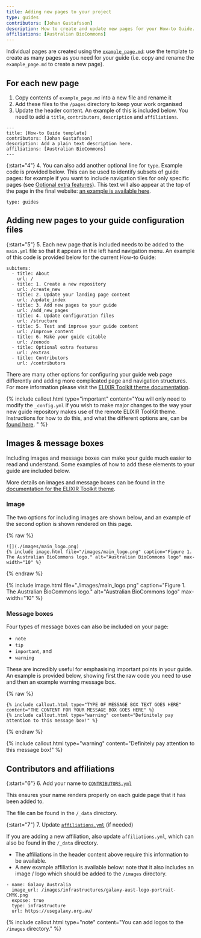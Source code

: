 ```yaml
---
title: Adding new pages to your project
type: guides
contributors: [Johan Gustafsson]
description: How to create and update new pages for your How-to Guide.
affiliations: [Australian BioCommons]
---
```



Individual pages are created using the [`example_page.md`](https://github.com/AustralianBioCommons/guide-template/blob/ef31713ddb011e3fed11ad36aacd993761f9d771/pages/example_page.md): use the template to create as many pages as you need for your guide (i.e. copy and rename the `example_page.md` to create a new page).

## For each new page

1. Copy contents of `example_page.md` into a new file and rename it
2. Add these files to the `/pages` directory to keep your work organised
3. Update the header content. An example of this is included below. You need to add a `title`, `contributors`, `description` and `affiliations`.

```
---
title: [How-to Guide template]
contributors: [Johan Gustafsson]
description: Add a plain text description here.
affiliations: [Australian BioCommons]
---   
```

{:start="4"}
4. You can also add another optional line for `type`. Example code is provided below. This can be used to identify subsets of guide pages: for example if you want to include navigation tiles for only specific pages (see [Optional extra features](extras.md)). This text will also appear at the top of the page in the final website: [an example is available here](https://australianbiocommons.github.io/how-to-guide-template/add_new_pages). 

```
type: guides
```

## Adding new pages to your guide configuration files

{:start="5"}
5. Each new page that is included needs to be added to the `main.yml` file so that it appears in the left hand navigation menu. An example of this code is provided below for the current How-to Guide:

```
subitems:
  - title: About
    url: /
  - title: 1. Create a new repository
    url: /create_new
  - title: 2. Update your landing page content
    url: /update_index
  - title: 3. Add new pages to your guide
    url: /add_new_pages
  - title: 4. Update configuration files
    url: /structure
  - title: 5. Test and improve your guide content
    url: /improve_content
  - title: 6. Make your guide citable
    url: /zenodo
  - title: Optional extra features
    url: /extras
  - title: Contributors
    url: /contributors
```

There are many other options for configuring your guide web page differently and adding more complicated page and navigation structures. For more information please visit the [ELIXIR Toolkit theme documentation](https://elixir-belgium.github.io/elixir-toolkit-theme/).

{% include callout.html type="important" content="You will only need to modify the `_config.yml` if you wish to make major changes to the way your new guide repository makes use of the remote ELIXIR ToolKit theme. Instructions for how to do this, and what the different options are, can be [found here](https://elixir-belgium.github.io/elixir-toolkit-theme/configuring_theme). " %}


## Images & message boxes

Including images and message boxes can make your guide much easier to read and understand. Some examples of how to add these elements to your guide are included below.

More details on images and message boxes can be found in the [documentation for the ELIXIR Toolkit theme](https://elixir-belgium.github.io/elixir-toolkit-theme/markdown_cheat_sheet#message-boxes).


### Image

The two options for including images are shown below, and an example of the second option is shown rendered on this page.

{% raw %}
```
![](./images/main_logo.png)
{% include image.html file="/images/main_logo.png" caption="Figure 1. The Australian BioCommons logo." alt="Australian BioCommons logo" max-width="10" %}
```
{% endraw %}

{% include image.html file="./images/main_logo.png" caption="Figure 1. The Australian BioCommons logo." alt="Australian BioCommons logo" max-width="10" %}


### Message boxes

Four types of message boxes can also be included on your page: 
- `note`
- `tip`
- `important`, and
- `warning`

These are incredibly useful for emphasising important points in your guide.
An example is provided below, showing first the raw code you need to use and then an example warning message box.

{% raw %}
```
{% include callout.html type="TYPE OF MESSAGE BOX TEXT GOES HERE" content="THE CONTENT FOR YOUR MESSAGE BOX GOES HERE" %}
{% include callout.html type="warning" content="Definitely pay attention to this message box!" %}
```
{% endraw %}

{% include callout.html type="warning" content="Definitely pay attention to this message box!" %}


## Contributors and affiliations

{:start="6"}
6. Add your name to [`CONTRIBUTORS.yml`](https://github.com/AustralianBioCommons/guide-template/blob/ef31713ddb011e3fed11ad36aacd993761f9d771/_data/CONTRIBUTORS.yml)

This ensures your name renders properly on each guide page that it has been added to. 

The file can be found in the `/_data` directory.

{:start="7"}
7. Update [`affiliations.yml`](https://github.com/AustralianBioCommons/guide-template/blob/ef31713ddb011e3fed11ad36aacd993761f9d771/_data/affiliations.yml) (if needed)

If you are adding a new affiliation, also update `affiliations.yml`, which can also be found in the `/_data` directory. 
   - The affiliations in the header content above require this information to be available. 
   - A new example affiliation is available below: note that it also includes an image / logo which should be added to the `/images` directory.

```
- name: Galaxy Australia
  image_url: /images/infrastructures/galaxy-aust-logo-portrait-CMYK.png
  expose: true
  type: infrastructure
  url: https://usegalaxy.org.au/
```

{% include callout.html type="note" content="You can add logos to the `/images` directory." %}